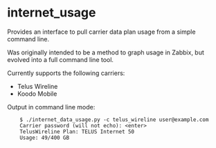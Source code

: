 # internet_usage

Provides an interface to pull carrier data plan usage from a simple command line. 

Was originally intended to be a method to graph usage in Zabbix, but evolved into a full command line tool.

Currently supports the following carriers:
- Telus Wireline
- Koodo Mobile

Output in command line mode:

        $ ./internet_data_usage.py -c telus_wireline user@example.com
        Carrier password (will not echo): <enter> 
        TelusWireline Plan: TELUS Internet 50
        Usage: 49/400 GB

